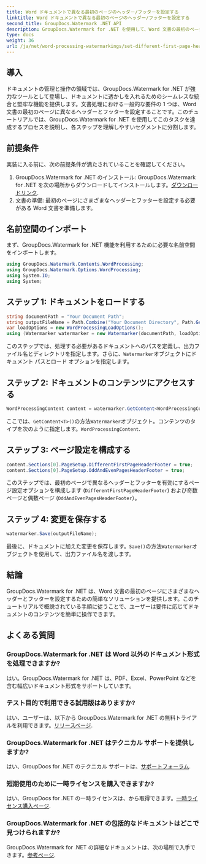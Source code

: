 ```yaml
---
title: Word ドキュメントで異なる最初のページのヘッダー/フッターを設定する
linktitle: Word ドキュメントで異なる最初のページのヘッダー/フッターを設定する
second_title: GroupDocs.Watermark .NET API
description: GroupDocs.Watermark for .NET を使用して、Word 文書の最初のページにさまざまなヘッダーとフッターを設定する方法を学びます。
type: docs
weight: 36
url: /ja/net/word-processing-watermarkings/set-different-first-page-header-footer-word-docs/
---
```

## 導入
ドキュメントの管理と操作の領域では、GroupDocs.Watermark for .NET が強力なツールとして登場し、ドキュメントに透かしを入れるためのシームレスな統合と堅牢な機能を提供します。文書処理における一般的な要件の 1 つは、Word 文書の最初のページに異なるヘッダーとフッターを設定することです。このチュートリアルでは、GroupDocs.Watermark for .NET を使用してこのタスクを達成するプロセスを説明し、各ステップを理解しやすいセグメントに分割します。
## 前提条件
実装に入る前に、次の前提条件が満たされていることを確認してください。
1.  GroupDocs.Watermark for .NET のインストール: GroupDocs.Watermark for .NET を次の場所からダウンロードしてインストールします。[ダウンロードリンク](https://releases.groupdocs.com/Watermark/net/).
2. 文書の準備: 最初のページにさまざまなヘッダーとフッターを設定する必要がある Word 文書を準備します。

## 名前空間のインポート
まず、GroupDocs.Watermark for .NET 機能を利用するために必要な名前空間をインポートします。
```csharp
using GroupDocs.Watermark.Contents.WordProcessing;
using GroupDocs.Watermark.Options.WordProcessing;
using System.IO;
using System;
```
## ステップ 1: ドキュメントをロードする
```csharp
string documentPath = "Your Document Path";
string outputFileName = Path.Combine("Your Document Directory", Path.GetFileName(documentPath));
var loadOptions = new WordProcessingLoadOptions();
using (Watermarker watermarker = new Watermarker(documentPath, loadOptions))
```
このステップでは、処理する必要があるドキュメントへのパスを定義し、出力ファイル名とディレクトリを指定します。さらに、`Watermarker`オブジェクトにドキュメント パスとロード オプションを指定します。
## ステップ 2: ドキュメントのコンテンツにアクセスする
```csharp
WordProcessingContent content = watermarker.GetContent<WordProcessingContent>();
```
ここでは、`GetContent<T>()`の方法`Watermarker`オブジェクト。コンテンツのタイプを次のように指定します。`WordProcessingContent`.
## ステップ 3: ページ設定を構成する
```csharp
content.Sections[0].PageSetup.DifferentFirstPageHeaderFooter = true;
content.Sections[0].PageSetup.OddAndEvenPagesHeaderFooter = true;
```
このステップでは、最初のページで異なるヘッダーとフッターを有効にするページ設定オプションを構成します (`DifferentFirstPageHeaderFooter`) および奇数ページと偶数ページ (`OddAndEvenPagesHeaderFooter`）。
## ステップ 4: 変更を保存する
```csharp
watermarker.Save(outputFileName);
```
最後に、ドキュメントに加えた変更を保存します。`Save()`の方法`Watermarker`オブジェクトを使用して、出力ファイル名を渡します。

## 結論
GroupDocs.Watermark for .NET は、Word 文書の最初のページにさまざまなヘッダーとフッターを設定するための簡単なソリューションを提供します。このチュートリアルで概説されている手順に従うことで、ユーザーは要件に応じてドキュメントのコンテンツを簡単に操作できます。
## よくある質問
### GroupDocs.Watermark for .NET は Word 以外のドキュメント形式を処理できますか?
はい。GroupDocs.Watermark for .NET は、PDF、Excel、PowerPoint などを含む幅広いドキュメント形式をサポートしています。
### テスト目的で利用できる試用版はありますか?
はい、ユーザーは、以下から GroupDocs.Watermark for .NET の無料トライアルを利用できます。[リリースページ](https://releases.groupdocs.com/).
### GroupDocs.Watermark for .NET はテクニカル サポートを提供しますか?
はい、GroupDocs for .NET のテクニカル サポートは、[サポートフォーラム](https://forum.groupdocs.com/c/watermark/19).
### 短期使用のために一時ライセンスを購入できますか?
はい、GroupDocs for .NET の一時ライセンスは、から取得できます。[一時ライセンス購入ページ](https://purchase.groupdocs.com/temporary-license/).
### GroupDocs.Watermark for .NET の包括的なドキュメントはどこで見つけられますか?
 GroupDocs.Watermark for .NET の詳細なドキュメントは、次の場所で入手できます。[参考ページ](https://reference.groupdocs.com/Watermark/net/).